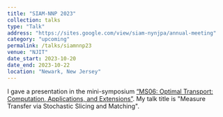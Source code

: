```yaml
---
title: "SIAM-NNP 2023"
collection: talks
type: "Talk"
address: "https://sites.google.com/view/siam-nynjpa/annual-meeting"
category: "upcoming"
permalink: /talks/siamnnp23
venue: "NJIT"
date_start: 2023-10-20
date_end: 2023-10-22
location: "Newark, New Jersey"
---
```


I gave a presentation in the mini-symposium [“MS06: Optimal Transport: Computation, Applications, and Extensions”](https://sites.google.com/view/siam-nynjpa/annual-meeting/program). My talk title is "Measure Transfer via Stochastic Slicing and Matching".
